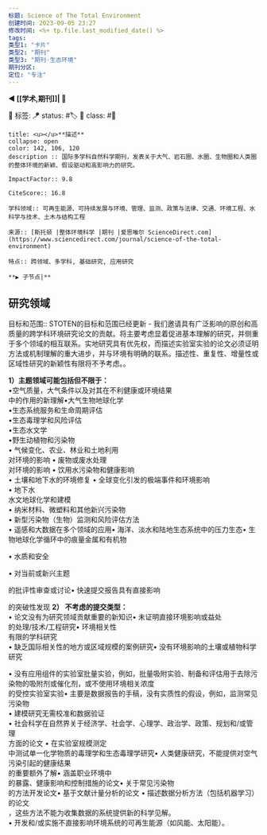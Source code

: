 ```yaml
---
标题: Science of The Total Environment
创建时间: 2023-09-05 23:27
修改时间: <%+ tp.file.last_modified_date() %>
tags:  
类型1: "卡片"
类型2: "期刊"
类型3: "期刊·生态环境"
期刊分区: 
定位: "专注"
---
```


**◀️ [[学术,期刊]]| 📎** 

🧩 标签:
🪁 status: #🏷️
🎏 class: #📇 

```ad-info
title: <u></u>**描述**
collapse: open
color: 142, 106, 120
description :: 国际多学科自然科学期刊，发表关于大气、岩石圈、水圈、生物圈和人类圈的整体环境的新颖、假设驱动和高影响力的研究。

ImpactFactor:: 9.8

CiteScore:: 16.8

学科领域:: 可再生能源、可持续发展与环境、管理、监测、政策与法律、交通、环境工程、水科学与技术、土木与结构工程

来源:: [斯托顿 |整体环境科学 |期刊 |爱思唯尔 ScienceDirect.com](https://www.sciencedirect.com/journal/science-of-the-total-environment)

特点:: 跨领域、多学科, 基础研究, 应用研究

**▶️ 子节点|**
```

## 研究领域
目标和范围:: STOTEN的目标和范围已经更新 - 我们邀请具有广泛影响的原创和高质量的跨学科环境研究论文的贡献。将主要考虑显着促进基本理解的研究，并侧重于多个领域的相互联系。实地研究具有优先权，而描述实验室实验的论文必须证明方法或机制理解的重大进步，并与环境有明确的联系。描述性、重复性、增量性或区域性研究的新颖性有限将不予考虑。。

**1）主题领域可能包括但不限于：**  
•空气质量，大气条件以及对其在不利健康或环境结果  
中的作用的新理解•大气生物地球化学  
•生态系统服务和生命周期评估  
•生态毒理学和风险评估  
•生态水文学  
•野生动植物和污染物  
• 气候变化、农业、林业和土地利用  
对环境的影响 • 废物或废水处理  
对环境的影响 • 饮用水污染物和健康影响  
• 土壤和地下水的环境修复 • 全球变化引发的极端事件和环境影响  
• 地下水  
水文地球化学和建模  
• 纳米材料、微塑料和其他新兴污染物  
• 新型污染物（生物）监测和风险评估方法  
• 遥感和大数据在多个领域的应用• 海洋、淡水和陆地生态系统中的压力生态• 生物地球化学循环中的痕量金属和有机物  
  
  
• 水质和安全  
  
• 对当前或新兴主题  
  
的批评性审查或讨论• 快速提交报告具有直接影响  
  
的突破性发现 **2） 不考虑的提交类型：**  
• 论文没有为研究领域贡献重要的新知识• 未证明直接环境影响或益处  
的处理/技术/工程研究• 环境相关性  
有限的学科研究  
• 缺乏国际相关性的地方或区域规模的案例研究• 没有环境影响的土壤或植物科学研究  
  
• 没有应用组件的实验室批量实验，例如，批量吸附实验、制备和评估用于去除污染物的吸附剂或催化剂，或不使用环境相关浓度  
的受控实验室实验• 主要是数据报告的手稿，没有实质性的假设，例如，监测常见污染物  
• 建模研究无需校准和数据验证  
• 社会科学在自然界关于经济学、社会学、心理学、政治学、政策、规划和/或管理  
方面的论文 • 在实验室规模测定  
中测试单一化学物质的毒理学和生态毒理学研究• 人类健康研究，不能提供对空气污染引起的健康结果  
的重要额外了解• 涵盖职业环境中  
的暴露、健康影响和控制措施的论文• 关于常见污染物  
的方法开发论文• 基于文献计量分析的论文 • 描述数据分析方法（包括机器学习）的论文  
，这些方法不能为收集数据的系统提供新的科学见解。  
• 开发和/或实施不直接影响环境系统的可再生能源（如风能、太阳能）。












